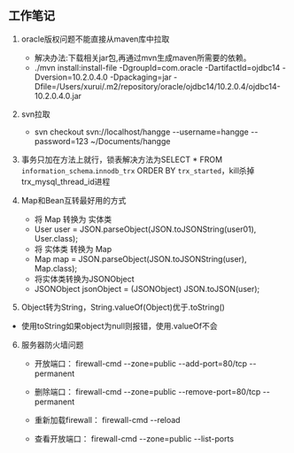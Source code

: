## 工作笔记
1. oracle版权问题不能直接从maven库中拉取
   * 解决办法:下载相关jar包,再通过mvn生成maven所需要的依赖。
   * ./mvn install:install-file -DgroupId=com.oracle -DartifactId=ojdbc14 -Dversion=10.2.0.4.0 -Dpackaging=jar -Dfile=/Users/xurui/.m2/repository/oracle/ojdbc14/10.2.0.4/ojdbc14-10.2.0.4.0.jar

2. svn拉取

   * svn checkout svn://localhost/hangge --username=hangge --password=123 ~/Documents/hangge

3. 事务只加在方法上就行，锁表解决方法为SELECT * FROM `information_schema`.`innodb_trx` ORDER BY `trx_started`，kill杀掉trx_mysql_thread_id进程

4. Map和Bean互转最好用的方式

   * 将 Map 转换为 实体类
   * User user = JSON.parseObject(JSON.toJSONString(user01), User.class);
   *  将 实体类 转换为 Map
   * Map map = JSON.parseObject(JSON.toJSONString(user), Map.class);
   *  将实体类转换为JSONObject
   * JSONObject jsonObject =  (JSONObject) JSON.toJSON(user);

5. Object转为String，String.valueOf(Object)优于.toString()

  * 使用toString如果object为null则报错，使用.valueOf不会

6. 服务器防火墙问题

   * 开放端口： firewall-cmd --zone=public --add-port=80/tcp --permanent

   * 删除端口： firewall-cmd --zone=public --remove-port=80/tcp --permanent 

   * 重新加载firewall： firewall-cmd --reload 

   * 查看开放端口： firewall-cmd --zone=public --list-ports
